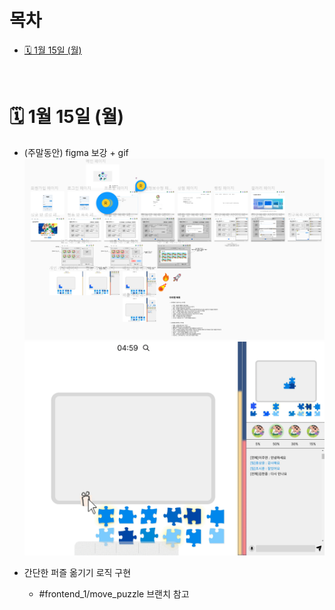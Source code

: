 # 목차
- [🗓️ 1월 15일 (월)](#%EF%B8%8F-1월-15일-월)

<br />

# 🗓️ 1월 15일 (월)

* (주말동안) figma 보강 + gif
  <img src="./img/240115_1.PNG" />
  <img src="./img/240115_2.gif" />

* 간단한 퍼즐 옮기기 로직 구현 
  * #frontend_1/move_puzzle 브랜치 참고